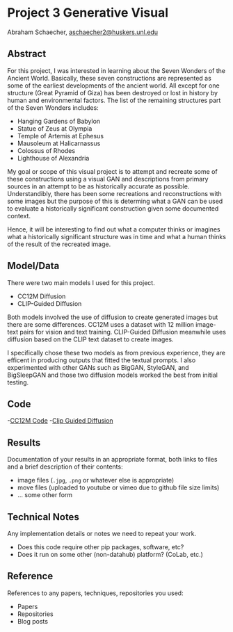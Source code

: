 # Project 3 Generative Visual

Abraham Schaecher, aschaecher2@huskers.unl.edu
<!-- (Your teammate's contact info, if appropriate) -->

## Abstract

<!-- Include your abstract here. This should be one paragraph clearly describing your concept, method, and results. This should tell us what architecture/approach you used. Also describe your creative goals, and whether you were successful in achieving them. Also could describe future directions. -->

For this project, I was interested in learning about the Seven Wonders of the Ancient World. Basically, these seven constructions are represented as some
of the earliest developments of the ancient world. All except for one structure (Great Pyramid of Giza) has been destroyed or lost in history by human
and environmental factors. The list of the remaining structures part of the Seven Wonders includes:
- Hanging Gardens of Babylon
- Statue of Zeus at Olympia
- Temple of Artemis at Ephesus
- Mausoleum at Halicarnassus
- Colossus of Rhodes
- Lighthouse of Alexandria

My goal or scope of this visual project is to attempt and recreate some of these constructions using a visual GAN and descriptions from primary sources
in an attempt to be as historically accurate as possible. Understandibly, there has been some recreations and reconstructions with some images but the 
purpose of this is determing what a GAN can be used to evaluate a historically significant construction given some documented context. 

Hence, it will be interesting to find out what a computer thinks or imagines what a historically significant structure was in time and what a human thinks
of the result of the recreated image.

## Model/Data

<!-- Briefly describe the files that are included with your repository:
- trained models
- training data (or link to training data) -->

There were two main models I used for this project. 
- CC12M Diffusion
- CLIP-Guided Diffusion

Both models involved the use of diffusion to create generated images but there are some differences. CC12M uses a dataset with 12 million image-text pairs for vision and text training. CLIP-Guided Diffusion meanwhile uses diffusion based on the CLIP text dataset to create images.

I specifically chose these two models as from previous experience, they are efficent in producing outputs that fitted the textual prompts. I also experimented with other GANs such as BigGAN, StyleGAN, and BigSleepGAN and those two diffusion models worked the best from initial testing.

## Code

<!--Your code for generating your project:
- Python: generative_code.py
- Jupyter notebooks: generative_code.ipynb -->
-[CC12M Code](https://colab.research.google.com/drive/1TBo4saFn1BCSfgXsmREFrUl3zSQFg6CC)
-[Clip Guided Diffusion](https://colab.research.google.com/drive/1V66mUeJbXrTuQITvJunvnWVn96FEbSI3)

## Results

Documentation of your results in an appropriate format, both links to files and a brief description of their contents:
- image files (`.jpg`, `.png` or whatever else is appropriate)
- move files (uploaded to youtube or vimeo due to github file size limits)
- ... some other form

## Technical Notes

Any implementation details or notes we need to repeat your work. 
- Does this code require other pip packages, software, etc?
- Does it run on some other (non-datahub) platform? (CoLab, etc.)

## Reference

References to any papers, techniques, repositories you used:
- Papers
- Repositories
- Blog posts
